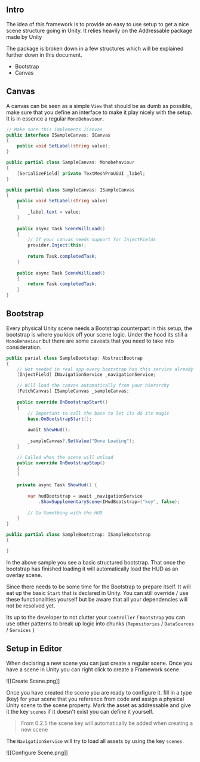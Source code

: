 ## Intro

The idea of this framework is to provide an easy to use setup to get a nice scene structure going in Unity. It relies heavily on the Addressable package made by Unity

The package is broken down in a few structures which will be explained further down in this document.

- Bootstrap
- Canvas

## Canvas
A canvas can be seen as a simple `View` that should be as dumb as possible, make sure that you define an interface to make it play nicely with the setup. It is in essence a regular `MonoBehaviour`.

```csharp
// Make sure this implements ICanvas
public interface ISampleCanvas: ICanvas
{
	public void SetLabel(string value);
}

public partial class SampleCanvas: Monobehaviour 
{
	[SerializeField] private TextMeshProUGUI _label;
}

public partial class SampleCanvas: ISampleCanvas 
{
	public void SetLabel(string value) 
	{
		_label.text = value;
	}
	
	public async Task SceneWillLoad() 
	{
		// If your canvas needs support for InjectFields 
		provider.Inject(this);
		
		return Task.completedTask;
	}
	
	public async Task SceneWillLoad() 
	{
		return Task.completedTask;
	}
}
```

## Bootstrap

Every physical Unity scene needs a Bootstrap counterpart in this setup, the bootstrap is where you kick off your scene logic. Under the hood its still a `MonoBehaviour` but there are some caveats that you need to take into consideration.

```csharp
public parial class SampleBootstap: AbstractBootrap 
{
	// Not needed in real app every bootstrap has this service already defined
	[InjectField] INavigationService _navigationService;

	// Will load the canvas automatically from your hierarchy
	[FetchCanvas] ISampleCanvas _sampleCanvas;
	
	public override OnBootstrapStart() 
	{
		// Important to call the base to let its do its magic
		base.OnBootstrapStart();
		
		await ShowHud();
		
		_sampleCanvas?.SetValue("Done Loading");
	}

	// Called when the scene will unload
	public override OnBootstrapStop() 
	{
	}
	
	private async Task ShowHud() {
		
		var hudBootstrap = await _navigationService
			.ShowSupplementaryScene<IHudBootstrap>("key", false);
		
		// Do Something with the HUD
	}
}

public partial class SampleBootstrap: ISampleBootstrap 
{

}
```

In the above sample you see a basic structured bootstrap. That once the bootstrap has finished loading it will automatically load the HUD as an overlay scene. 

Since there needs to be some time for the Bootstrap to prepare itself. It will eat up the basic `Start` that is declared in Unity. You can still override / use these functionalities yourself but be aware that all your dependencies will not be resolved yet.

Its up to the developer to not clutter your `Controller` / `Bootstrap` you can use other patterns to break up logic into chunks (`Repositories` / `DataSources` / `Services` )

## Setup in Editor

When declaring a new scene you can just create a regular scene. Once you have a scene in Unity you can right click to create a Framework scene

![[Create Scene.png]]

Once you have created the scene you are ready to configure it. fill in a type (key) for your scene that you reference from code and assign a physical Unity scene to the scene property. Mark the asset as addressable and give it the key `scenes` if it doesn't exist you can define it yourself.

> From 0.2.5 the scene key will automatically be added when creating a new scene

The `NavigationService` will try to load all assets by using the key `scenes`.

![[Configure Scene.png]]